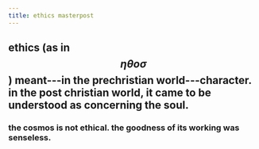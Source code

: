 ```yaml
---
title: ethics masterpost
---
```


## ethics (as in $$\eta\theta o\sigma$$) meant---in the prechristian world---character. in the post christian world, it came to be understood as concerning the soul.
### the cosmos is not ethical. the goodness of its working was senseless.
##
